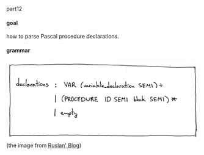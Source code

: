 part12
#### goal
how to parse Pascal procedure declarations.  
#### grammar
![grammar](https://github.com/wuare/simple-interpreter-tutorial/blob/master/part-12/images/lsbasi_part12_grammar.png)  
(the image from [Ruslan' Blog](https://ruslanspivak.com/lsbasi-part12/))  




